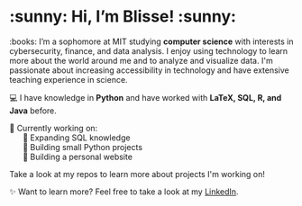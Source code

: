 <h1>:sunny: Hi, I’m Blisse! :sunny:</h1>


<p>
:books: I’m a sophomore at MIT studying <strong>computer science</strong> with interests in cybersecurity, finance, and data analysis. I enjoy using technology to learn more about the world around me and to analyze and visualize data.
I'm passionate about increasing accessibility in technology and have extensive teaching experience in science.<br>

:computer: I have knowledge in <strong>Python</strong> and have worked with <strong>LaTeX, SQL, R, and Java</strong> before. <br>
  
💭 Currently working on:<br>
&nbsp;&nbsp;&nbsp;&nbsp;&nbsp;&nbsp;🌱 Expanding SQL knowledge<br>
&nbsp;&nbsp;&nbsp;&nbsp;&nbsp;&nbsp;🌱 Building small Python projects<br>
&nbsp;&nbsp;&nbsp;&nbsp;&nbsp;&nbsp;🌱 Building a personal website<br>

  
Take a look at my repos to learn more about projects I'm working on!
  
:sparkles: Want to learn more? Feel free to take a look at my [LinkedIn](https://www.linkedin.com/in/blisse-k-5b8b671a8).
</p>

<!---
blisseko/blisseko is a ✨ special ✨ repository because its `README.md` (this file) appears on your GitHub profile.
You can click the Preview link to take a look at your changes.
--->
